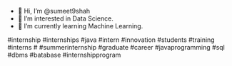 - 👋 Hi, I’m @sumeet9shah
- 👀 I’m interested in Data Science.
- 🌱 I’m currently learning Machine Learning.

#internship #internships #java #intern #innovation #students #training #interns # #summerinternship #graduate #career #javaprogramming #sql #dbms #batabase #internshipprogram
<!---
sumeet9shah/sumeet9shah is a ✨ special ✨ repository because its `README.md` (this file) appears on your GitHub profile.
You can click the Preview link to take a look at your changes.
--->
